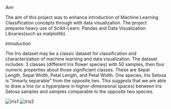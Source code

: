 *Aim* 

The aim of this project was to enhance introduction of Machine Learning Classification concepts through with data visualization. The project prepares heavy use of Scikit-Learn, Pandas and Data Visualization Libraries(such as matplotlib).

*Introduction*

The Iris dataset may be a classic dataset for classification and characterization of machine learning and data visualization.
The dataset includes: 3 classes (different Iris flower species) with 50 samples, then four numeric properties about those significiant classes. These are Sepal Length, Sepal Width, Petal Length, and Petal Width.
One species, Iris Setosa is "linearly separable" from the opposite two. This suggests that we are able to draw a line (or a hyperplane in higher-dimensional spaces) between Iris Setosa samples and samples comparable to the opposite two species.

![iris1](https://user-images.githubusercontent.com/95082258/147391152-97daf54a-0694-4e4b-9979-1358dad0aabf.jpg)
![iris2](https://user-images.githubusercontent.com/95082258/147391186-3520b49f-5cd8-455e-ace5-8aec33dd59ce.jpg)
